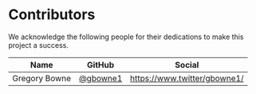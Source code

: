 # Contributors

We acknowledge the following people for their dedications to make this project a success.

| Name | GitHub | Social |
|------|--------|--------|
| Gregory Bowne | [@gbowne1](https://github.com/gbowne1) | <https://www.twitter/gbowne1/> |
